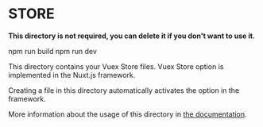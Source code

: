# STORE

**This directory is not required, you can delete it if you don't want to use it.**

npm run build
npm run dev

This directory contains your Vuex Store files.
Vuex Store option is implemented in the Nuxt.js framework.

Creating a file in this directory automatically activates the option in the framework.

More information about the usage of this directory in [the documentation](https://nuxtjs.org/guide/vuex-store).
